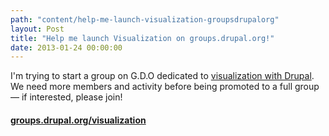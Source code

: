 ```yaml
---
path: "content/help-me-launch-visualization-groupsdrupalorg"
layout: Post
title: "Help me launch Visualization on groups.drupal.org!"
date: 2013-01-24 00:00:00
---
```


I'm trying to start a group on G.D.O dedicated to [visualization with Drupal](http://groups.drupal.org/visualization). We need more members and activity before being promoted to a full group — if interested, please join!

#### [groups.drupal.org/visualization](http://groups.drupal.org/visualization)